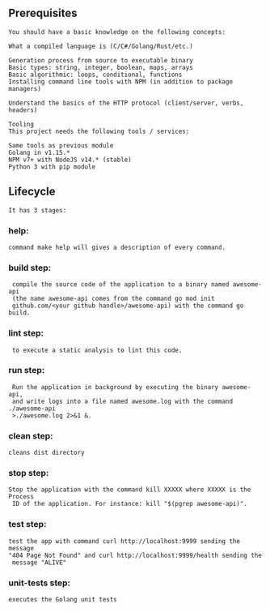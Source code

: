 ## Prerequisites

	You should have a basic knowledge on the following concepts:

	What a compiled language is (C/C#/Golang/Rust/etc.)

	Generation process from source to executable binary
	Basic types: string, integer, boolean, maps, arrays
	Basic algorithmic: loops, conditional, functions
	Installing command line tools with NPM (in addition to package managers)

	Understand the basics of the HTTP protocol (client/server, verbs, headers)

	Tooling
	This project needs the following tools / services:

	Same tools as previous module
	Golang in v1.15.*
	NPM v7+ with NodeJS v14.* (stable)
	Python 3 with pip module

## Lifecycle

	It has 3 stages:
### help:
	command make help will gives a description of every command.

### build step:
	 compile the source code of the application to a binary named awesome-api
	 (the name awesome-api comes from the command go mod init 
	 github.com/<your github handle>/awesome-api) with the command go build.	

### lint step:
	 to execute a static analysis to lint this code.

### run step:
	 Run the application in background by executing the binary awesome-api, 
	 and write logs into a file named awesome.log with the command ./awesome-api
	 >./awesome.log 2>&1 &.

### clean step:
	cleans dist directory

### stop step:
	Stop the application with the command kill XXXXX where XXXXX is the Process
	 ID of the application. For instance: kill "$(pgrep awesome-api)".

### test step:
	test the app with command curl http://localhost:9999 sending the message
	"404 Page Not Found" and curl http://localhost:9999/health sending the
	 message "ALIVE"

### unit-tests step:
	executes the Golang unit tests

